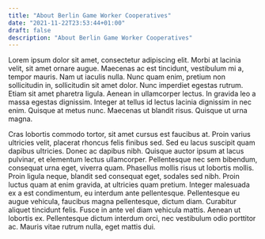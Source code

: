 ```yaml
---
title: "About Berlin Game Worker Cooperatives"
date: "2021-11-22T23:53:44+01:00"
draft: false
description: "About Berlin Game Worker Cooperatives"
---
```


Lorem ipsum dolor sit amet, consectetur adipiscing elit. Morbi at lacinia velit, sit amet ornare augue. Maecenas ac est tincidunt, vestibulum mi a, tempor mauris. Nam ut iaculis nulla. Nunc quam enim, pretium non sollicitudin in, sollicitudin sit amet dolor. Nunc imperdiet egestas rutrum. Etiam sit amet pharetra ligula. Aenean in ullamcorper lectus. In gravida leo a massa egestas dignissim. Integer at tellus id lectus lacinia dignissim in nec enim. Quisque at metus nunc. Maecenas ut blandit risus. Quisque ut urna magna.

Cras lobortis commodo tortor, sit amet cursus est faucibus at. Proin varius ultricies velit, placerat rhoncus felis finibus sed. Sed eu lacus suscipit quam dapibus ultricies. Donec ac dapibus nibh. Quisque auctor ipsum at lacus pulvinar, et elementum lectus ullamcorper. Pellentesque nec sem bibendum, consequat urna eget, viverra quam. Phasellus mollis risus ut lobortis mollis. Proin ligula neque, blandit sed consequat eget, sodales sed nibh. Proin luctus quam at enim gravida, at ultricies quam pretium. Integer malesuada ex a est condimentum, eu interdum ante pellentesque. Pellentesque eu augue vehicula, faucibus magna pellentesque, dictum diam. Curabitur aliquet tincidunt felis. Fusce in ante vel diam vehicula mattis. Aenean ut lobortis ex. Pellentesque dictum interdum orci, nec vestibulum odio porttitor ac. Mauris vitae rutrum nulla, eget mattis dui. 